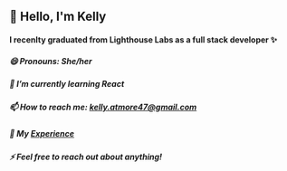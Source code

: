 ## 👋 Hello, I'm Kelly

#### I recenlty graduated from Lighthouse Labs as a full stack developer ✨

##### 😄 Pronouns: She/her


##### 🌱 I’m currently learning React
##### 📫 How to reach me: kelly.atmore47@gmail.com
##### 📄 My [Experience](https://www.canva.com/design/DAFCCUdI2R8/M48qtLgkGEcJHFEeVbTg0Q/view?utm_content=DAFCCUdI2R8&utm_campaign=designshare&utm_medium=link&utm_source=publishsharelink)
##### ⚡ Feel free to reach out about anything!





<!--
**KellyAtmore/KellyAtmore** is a ✨ _special_ ✨ repository because its `README.md` (this file) appears on your GitHub profile.

Here are some ideas to get you started:


- 🔭 I’m currently working on ...
- 🌱 I’m currently learning React
- 👯 I’m looking to collaborate on ...
- 🤔 I’m looking for help with ...
- 💬 Ask me about ...
- 📫 How to reach me: ...
- 😄 Pronouns: ...
- ⚡ Fun fact: ...
-->

